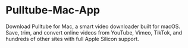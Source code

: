 # Pulltube-Mac-App
Download Pulltube for Mac, a smart video downloader built for macOS. Save, trim, and convert online videos from YouTube, Vimeo, TikTok, and hundreds of other sites with full Apple Silicon support.
